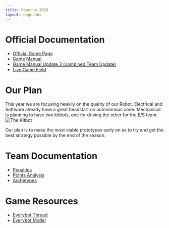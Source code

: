 ```yaml
---
title: Powerup 2018
layout: page.hbs
---
```


# Official Documentation

- [Official Game Page](https://www.firstinspires.org/resource-library/frc/competition-manual-qa-system)
- [Game Manual](/pdfs/power-up-2018/manual.pdf)
- [Game Manual Update 3 (combined Team Update)](/pdfs/power-up-2018/manual-update-03.pdf)
- [Live Game Field](https://cad.onshape.com/documents/9296b2e73daefa64660bc992/w/5092c5455497b9f5953b85b0/e/3dc1d546866866a0aca4fe2b)

# Our Plan
This year we are focusing heavily on the quality of our Robot. Electrical and Software already have a great headstart on autonomous code. Mechanical is planning to have two kitbots, one for driving the other for the E/S team.
![The Kitbot](/images/power-up-2018/the-kitbot.jpg)

Our plan is to make the most viable prototypes early on as to try and get the best strategy possible by the end of the season.

# Team Documentation

- [Penalties](/games/power-up-2018/penalties/)
- [Points Analysis](/games/power-up-2018/points-analysis/)
- [Archetypes](/games/power-up-2018/archetypes/)

# Game Resources

- [Everybot Thread](https://www.chiefdelphi.com/forums/showthread.php?t=161168)
- [Everybot Model](https://cad.onshape.com/documents/6a195a8f5448c52496f191aa/w/40c72c2fb63c8efaf1939c14/e/08ef647c429fd3e62bbf734c)
